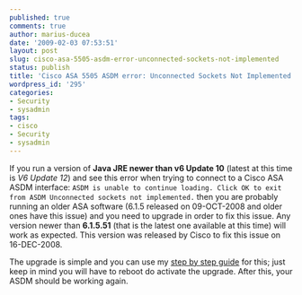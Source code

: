 ```yaml
---
published: true
comments: true
author: marius-ducea
date: '2009-02-03 07:53:51'
layout: post
slug: cisco-asa-5505-asdm-error-unconnected-sockets-not-implemented
status: publish
title: 'Cisco ASA 5505 ASDM error: Unconnected Sockets Not Implemented'
wordpress_id: '295'
categories:
- Security
- sysadmin
tags:
- cisco
- Security
- sysadmin
---
```


If you run a version of **Java JRE newer than v6 Update 10** (latest at this time is _V6 Update 12_) and see this error when trying to connect to a Cisco ASA ASDM interface:
`
ASDM is unable to continue loading. Click OK to exit from ASDM
Unconnected sockets not implemented.
`
then you are probably running an older ASA software (6.1.5 released on 09-OCT-2008 and older ones have this issue) and you need to upgrade in order to fix this issue. Any version newer than **6.1.5.51** (that is the latest one available at this time) will work as expected. This version was released by Cisco to fix this issue on 16-DEC-2008.

The upgrade is simple and you can use my [step by step guide](http://linuxsysadminblog.com/2009/01/howto-upgrade-asdm-using-cli-on-cisco-asa5500/) for this; just keep in mind you will have to reboot do activate the upgrade. After this, your ASDM should be working again.
